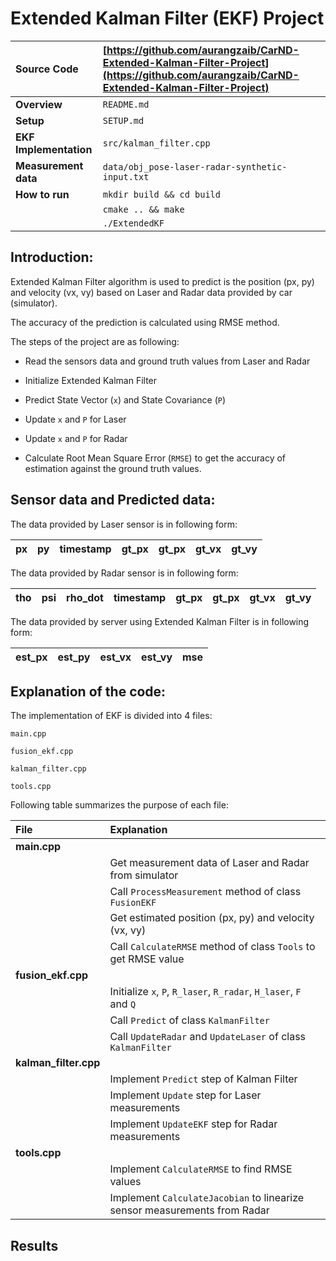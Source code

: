 # Extended Kalman Filter (EKF) Project


| **Source Code**  | [https://github.com/aurangzaib/CarND-Extended-Kalman-Filter-Project](https://github.com/aurangzaib/CarND-Extended-Kalman-Filter-Project)  |
|:-----------|:-------------|
| **Overview**  | `README.md`  |
| **Setup**  | `SETUP.md`  |
| **EKF Implementation**| `src/kalman_filter.cpp`|
| **Measurement data**  | `data/obj_pose-laser-radar-synthetic-input.txt`     |
| **How to run**  | `mkdir build && cd build` | 
| |`cmake .. && make`     |
| |`./ExtendedKF`     |

## Introduction:

Extended Kalman Filter algorithm is used to predict is the position (px, py) and velocity (vx, vy) based on Laser and Radar data provided by car (simulator).

The accuracy of the prediction is calculated using RMSE method.

The steps of the project are as following:

- Read the sensors data and ground truth values from Laser and Radar

- Initialize Extended Kalman Filter

- Predict State Vector (`x`) and State Covariance (`P`)

- Update `x` and `P` for Laser

- Update `x` and `P` for Radar

- Calculate Root Mean Square Error (`RMSE`) to get the accuracy of estimation against the ground truth values.

## Sensor data and Predicted data:

The data provided by Laser sensor is in following form:

| px | py | timestamp | gt_px | gt_px | gt_vx | gt_vy |
|:-----------|:-------------|:-----------|:-------------|:-----------|:-------------|:-----------|

The data provided by Radar sensor is in following form:

| tho | psi | rho_dot | timestamp | gt_px | gt_px | gt_vx | gt_vy |
|:-----------|:-------------|:-----------|:-------------|:-----------|:-------------|:-----------|:-----------|

The data provided by server using Extended Kalman Filter is in following form:

| est_px | est_py | est_vx | est_vy | mse | 
|:-----------|:-------------|:-----------|:-------------|:-----------|

## Explanation of the code:

The implementation of EKF is divided into 4 files:

`main.cpp`

`fusion_ekf.cpp `

`kalman_filter.cpp`

`tools.cpp`

Following table summarizes the purpose of each file:

| File | Explanation |
|:-----------|:-------------|
|**main.cpp**| |
|				| Get measurement data of Laser and Radar from simulator |
| 				| Call `ProcessMeasurement` method of class `FusionEKF` | 
|				| Get estimated position (px, py) and velocity (vx, vy) |
|				| Call `CalculateRMSE` method of class `Tools` to get RMSE value|
|**fusion_ekf.cpp**|  |
| 				| Initialize `x`, `P`, `R_laser`, `R_radar`, `H_laser`, `F` and `Q` | 
|				| Call `Predict` of class `KalmanFilter`|
|				| Call `UpdateRadar` and `UpdateLaser` of class `KalmanFilter`|
|**kalman_filter.cpp**|  |
| 				| Implement `Predict` step of Kalman Filter | 
|				| Implement `Update` step for Laser measurements |
|				| Implement `UpdateEKF` step for Radar measurements |
|**tools.cpp**|  |
| 				| Implement `CalculateRMSE` to find RMSE values | 
|				| Implement `CalculateJacobian` to linearize sensor measurements from Radar |

## Results

